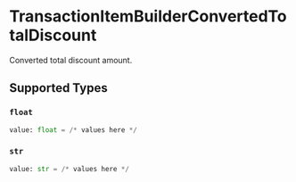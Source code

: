 # TransactionItemBuilderConvertedTotalDiscount

Converted total discount amount.


## Supported Types

### `float`

```python
value: float = /* values here */
```

### `str`

```python
value: str = /* values here */
```

